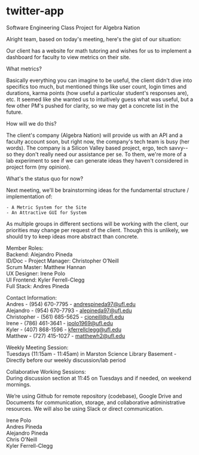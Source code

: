 # twitter-app
Software Engineering Class Project for Algebra Nation

Alright team, based on today's meeting, here's the gist of our situation:

Our client has a website for math tutoring and wishes for us to implement
a dashboard for faculty to view metrics on their site.

What metrics?

Basically everything you can imagine to be useful, the client didn't dive into specifics
too much, but mentioned things like user count, login times and durations, karma points (how useful a particular student's responses are), etc.  It seemed like she wanted us to intuitively guess what was useful, but a few other PM's pushed for clarity, so we may get
a concrete list in the future.

How will we do this?

The client's company (Algebra Nation) will provide us with an API and a faculty account soon, but right now, the company's tech team is busy (her words).  The company is a Silicon Valley based project, ergo, tech savvy--  so they don't really need our assistance per se.  To them, we're more of a lab experiment to see if we can generate ideas they haven't considered in project form (my opinion).

What's the status quo for now?

Next meeting, we'll be brainstorming ideas for the fundamental structure / implementation
of:

    - A Metric System for the Site
    - An Attractive GUI for System

As multiple groups in different sections will be working with the client, our priorities may change per request of the client. Though this is unlikely, we should try to keep ideas more abstract than concrete.

Member Roles:<br>
Backend: Alejandro Pineda<br>
ID/Doc - Project Manager: Christopher O’Neill <br>
Scrum Master: Matthew Hannan<br>
UX Designer: Irene Polo<br>
UI Frontend: Kyler Ferrell-Clegg <br>
Full Stack: Andres Pineda<br>

Contact Information:<br>
Andres - (954) 670-7795 - andrespineda97@ufl.edu<br>
Alejandro - (954) 670-7793 - alepineda97@ufl.edu<br>
Christopher - (561) 685-5625 - cjoneill@ufl.edu<br>
Irene - (786) 461-3641 - ipolo1969@ufl.edu<br>
Kyler - (407) 868-1596 - kferrellclegg@ufl.edu<br>
Matthew - (727) 415-1027 - matthewh2@ufl.edu<br>

Weekly Meeting Session:<br>
Tuesdays (11:15am - 11:45am) in Marston Science Library Basement - Directly before our weekly discussion/lab period

Collaborative Working Sessions:<br>
During discussion section at 11:45 on Tuesdays and if needed, on weekend mornings.

We’re using Github for remote repository (codebase), Google Drive and Documents for communication, storage, and collaborative administrative resources. We will also be using Slack or direct communication.

Irene Polo<br>
Andres Pineda<br>
Alejandro Pineda<br>
Chris O'Neill<br>
Kyler Ferrell-Clegg
